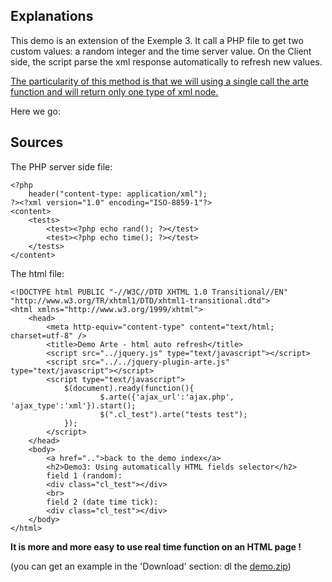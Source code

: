 ## Explanations ##

This demo is an extension of the Exemple 3.
It call a PHP file to get two custom values: a random integer and the time server value.
On the Client side, the script parse the xml response automatically to refresh new values.

<u>The particularity of this method is that we will using a single call the arte function and will return only one type of xml node.</u>

Here we go:

## Sources ##

The PHP server side file:
```
<?php
	header("content-type: application/xml");
?><?xml version="1.0" encoding="ISO-8859-1"?>
<content>
	<tests>
		<test><?php echo rand(); ?></test>
		<test><?php echo time(); ?></test>
	</tests>
</content>
```

The html file:
```
<!DOCTYPE html PUBLIC "-//W3C//DTD XHTML 1.0 Transitional//EN" "http://www.w3.org/TR/xhtml1/DTD/xhtml1-transitional.dtd">
<html xmlns="http://www.w3.org/1999/xhtml">
	<head>
		<meta http-equiv="content-type" content="text/html; charset=utf-8" />
		<title>Demo Arte - html auto refresh</title>
		<script src="../jquery.js" type="text/javascript"></script>
		<script src="../../jquery-plugin-arte.js" type="text/javascript"></script>
		<script type="text/javascript">
			$(document).ready(function(){
					$.arte({'ajax_url':'ajax.php', 'ajax_type':'xml'}).start();
					$(".cl_test").arte("tests test");
			});
		</script>
	</head>
	<body>
		<a href="..">back to the demo index</a>
		<h2>Demo3: Using automatically HTML fields selector</h2>
        field 1 (random):
		<div class="cl_test"></div>
		<br>
		field 2 (date time tick):
		<div class="cl_test"></div>
	</body>
</html>
```

**It is more and more easy to use real time function on an HTML page !**

(you can get an example in the 'Download' section: dl the [demo.zip](http://arte.googlecode.com/files/demo_arte.zip))